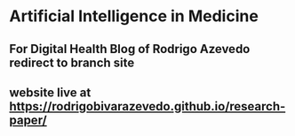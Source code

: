 # Artificial Intelligence in Medicine

## For Digital Health Blog of Rodrigo Azevedo redirect to branch site

## website live at https://rodrigobivarazevedo.github.io/research-paper/
